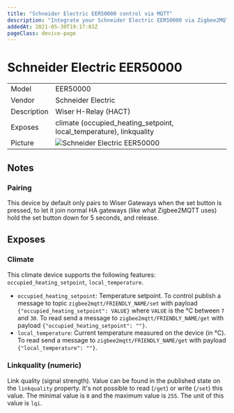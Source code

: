```yaml
---
title: "Schneider Electric EER50000 control via MQTT"
description: "Integrate your Schneider Electric EER50000 via Zigbee2MQTT with whatever smart home infrastructure you are using without the vendors bridge or gateway."
addedAt: 2021-05-30T19:17:03Z
pageClass: device-page
---
```


<!-- !!!! -->
<!-- ATTENTION: This file is auto-generated through docgen! -->
<!-- You can only edit the "## Notes"-Section till next h1 (#) or h2 heading (##). -->
<!-- Do NOT use h1 or h2 heading within "## Notes"-Section. -->
<!-- !!!! -->

# Schneider Electric EER50000

|     |     |
|-----|-----|
| Model | EER50000  |
| Vendor  | Schneider Electric  |
| Description | Wiser H-Relay (HACT) |
| Exposes | climate (occupied_heating_setpoint, local_temperature), linkquality |
| Picture | ![Schneider Electric EER50000](https://psi-4ward.github.io/zigbee2mqtt.io/images/devices/EER50000.jpg) |


<!-- Notes BEGIN: You can edit here -->
## Notes


### Pairing
This device by default only pairs to Wiser Gateways when the set button is pressed, to let it join normal HA gateways (like what Zigbee2MQTT uses) hold the set button down for 5 seconds, and release.

<!-- Notes END: Do not edit below this line -->



## Exposes

### Climate 
This climate device supports the following features: `occupied_heating_setpoint`, `local_temperature`.
- `occupied_heating_setpoint`: Temperature setpoint. To control publish a message to topic `zigbee2mqtt/FRIENDLY_NAME/set` with payload `{"occupied_heating_setpoint": VALUE}` where `VALUE` is the °C between `7` and `30`. To read send a message to `zigbee2mqtt/FRIENDLY_NAME/get` with payload `{"occupied_heating_setpoint": ""}`.
- `local_temperature`: Current temperature measured on the device (in °C). To read send a message to `zigbee2mqtt/FRIENDLY_NAME/get` with payload `{"local_temperature": ""}`.

### Linkquality (numeric)
Link quality (signal strength).
Value can be found in the published state on the `linkquality` property.
It's not possible to read (`/get`) or write (`/set`) this value.
The minimal value is `0` and the maximum value is `255`.
The unit of this value is `lqi`.


